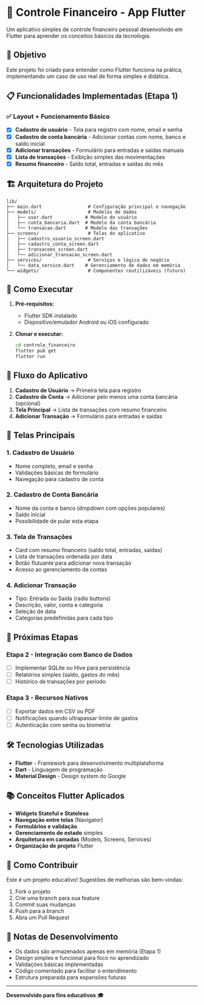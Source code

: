 # 📱 Controle Financeiro - App Flutter

Um aplicativo simples de controle financeiro pessoal desenvolvido em Flutter para aprender os conceitos básicos da tecnologia.

## 🎯 Objetivo

Este projeto foi criado para entender como Flutter funciona na prática, implementando um caso de uso real de forma simples e didática.

## 📋 Funcionalidades Implementadas (Etapa 1)

### ✅ Layout + Funcionamento Básico
- [x] **Cadastro de usuário** - Tela para registro com nome, email e senha
- [x] **Cadastro de conta bancária** - Adicionar contas com nome, banco e saldo inicial
- [x] **Adicionar transações** - Formulário para entradas e saídas manuais
- [x] **Lista de transações** - Exibição simples das movimentações
- [x] **Resumo financeiro** - Saldo total, entradas e saídas do mês

## 🏗️ Arquitetura do Projeto

```
lib/
├── main.dart                 # Configuração principal e navegação
├── models/                   # Modelos de dados
│   ├── user.dart            # Modelo do usuário
│   ├── conta_bancaria.dart  # Modelo da conta bancária
│   └── transacao.dart       # Modelo das transações
├── screens/                  # Telas do aplicativo
│   ├── cadastro_usuario_screen.dart
│   ├── cadastro_conta_screen.dart
│   ├── transacoes_screen.dart
│   └── adicionar_transacao_screen.dart
├── services/                 # Serviços e lógica de negócio
│   └── data_service.dart    # Gerenciamento de dados em memória
└── widgets/                  # Componentes reutilizáveis (futuro)
```

## 🚀 Como Executar

1. **Pré-requisitos:**
   - Flutter SDK instalado
   - Dispositivo/emulador Android ou iOS configurado

2. **Clonar e executar:**
   ```bash
   cd controle_financeiro
   flutter pub get
   flutter run
   ```

## 🎨 Fluxo do Aplicativo

1. **Cadastro de Usuário** → Primeira tela para registro
2. **Cadastro de Conta** → Adicionar pelo menos uma conta bancária (opcional)
3. **Tela Principal** → Lista de transações com resumo financeiro
4. **Adicionar Transação** → Formulário para entradas e saídas

## 📱 Telas Principais

### 1. Cadastro de Usuário
- Nome completo, email e senha
- Validações básicas de formulário
- Navegação para cadastro de conta

### 2. Cadastro de Conta Bancária
- Nome da conta e banco (dropdown com opções populares)
- Saldo inicial
- Possibilidade de pular esta etapa

### 3. Tela de Transações
- Card com resumo financeiro (saldo total, entradas, saídas)
- Lista de transações ordenada por data
- Botão flutuante para adicionar nova transação
- Acesso ao gerenciamento de contas

### 4. Adicionar Transação
- Tipo: Entrada ou Saída (radio buttons)
- Descrição, valor, conta e categoria
- Seleção de data
- Categorias predefinidas para cada tipo

## 🔄 Próximas Etapas

### Etapa 2 - Integração com Banco de Dados
- [ ] Implementar SQLite ou Hive para persistência
- [ ] Relatórios simples (saldo, gastos do mês)
- [ ] Histórico de transações por período

### Etapa 3 - Recursos Nativos
- [ ] Exportar dados em CSV ou PDF
- [ ] Notificações quando ultrapassar limite de gastos
- [ ] Autenticação com senha ou biometria

## 🛠️ Tecnologias Utilizadas

- **Flutter** - Framework para desenvolvimento multiplataforma
- **Dart** - Linguagem de programação
- **Material Design** - Design system do Google

## 📚 Conceitos Flutter Aplicados

- **Widgets Stateful e Stateless**
- **Navegação entre telas** (Navigator)
- **Formulários e validação**
- **Gerenciamento de estado** simples
- **Arquitetura em camadas** (Models, Screens, Services)
- **Organização de projeto** Flutter

## 🤝 Como Contribuir

Este é um projeto educativo! Sugestões de melhorias são bem-vindas:

1. Fork o projeto
2. Crie uma branch para sua feature
3. Commit suas mudanças
4. Push para a branch
5. Abra um Pull Request

## 📝 Notas de Desenvolvimento

- Os dados são armazenados apenas em memória (Etapa 1)
- Design simples e funcional para foco no aprendizado
- Validações básicas implementadas
- Código comentado para facilitar o entendimento
- Estrutura preparada para expansões futuras

---

**Desenvolvido para fins educativos** 🎓
